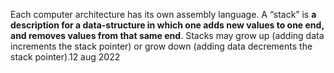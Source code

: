 Each computer architecture has its own assembly language. A “stack” is **a description for a data-structure in which one adds new values to one end, and removes values from that same end**. Stacks may grow up (adding data increments the stack pointer) or grow down (adding data decrements the stack pointer).12 aug 2022